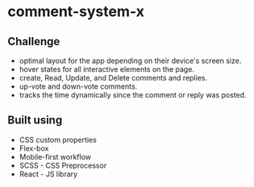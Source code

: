 # comment-system-x

## Challenge
  * optimal layout for the app depending on their device's screen size.
  * hover states for all interactive elements on the page.
  * create, Read, Update, and Delete comments and replies.
  * up-vote and down-vote comments.
  * tracks the time dynamically since the comment or reply was posted.


## Built using
  * CSS custom properties
  * Flex-box
  * Mobile-first workflow
  * SCSS - CSS Preprocessor
  * React - JS library
